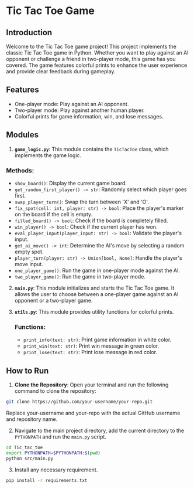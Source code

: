 # Tic Tac Toe Game

## Introduction
Welcome to the Tic Tac Toe game project! This project implements the classic Tic Tac Toe game in Python. Whether you want to play against an AI opponent or challenge a friend in two-player mode, this game has you covered. The game features colorful prints to enhance the user experience and provide clear feedback during gameplay.

## Features
- One-player mode: Play against an AI opponent.
- Two-player mode: Play against another human player.
- Colorful prints for game information, win, and lose messages.

## Modules
1. **`game_logic.py`**: This module contains the `TicTacToe` class, which implements the game logic.
### Methods:
- `show_board()`: Display the current game board.
- `get_random_first_player() -> str`: Randomly select which player goes first.
- `swap_player_turn()`: Swap the turn between 'X' and 'O'.
- `fix_spot(cell: int, player: str) -> bool`: Place the player's marker on the board if the cell is empty.
- `filled_board() -> bool`: Check if the board is completely filled.
- `win_player() -> bool`: Check if the current player has won.
- `eval_player_input(player_input: str) -> bool`: Validate the player's input.
- `get_ai_move() -> int`: Determine the AI's move by selecting a random empty spot.
- `player_turn(player: str) -> Union[bool, None]`: Handle the player's move input.
- `one_player_game()`: Run the game in one-player mode against the AI.
- `two_player_game()`: Run the game in two-player mode.

2. **`main.py`**: This module initializes and starts the Tic Tac Toe game. It allows the user to choose between a one-player game against an AI opponent or a two-player game.

3. **`utils.py`**: This module provides utility functions for colorful prints.
    ### Functions:
    - `print_info(text: str)`: Print game information in white color.
    - `print_win(text: str)`: Print win message in green color.
    - `print_lose(text: str)`: Print lose message in red color.

## How to Run
1. **Clone the Repository**: Open your terminal and run the following command to clone the repository:
```bash
git clone https://github.com/your-username/your-repo.git
```
Replace your-username and your-repo with the actual GitHub username and repository name.

2. Navigate to the main project directory, add the current directory to the `PYTHONPATH` and run the `main.py` script.
```bash
cd Tic_tac_toe
export PYTHONPATH=$PYTHONPATH:$(pwd)
python src/main.py
```
3. Install any necessary requirement.
```bash
pip install -r requirements.txt
```
